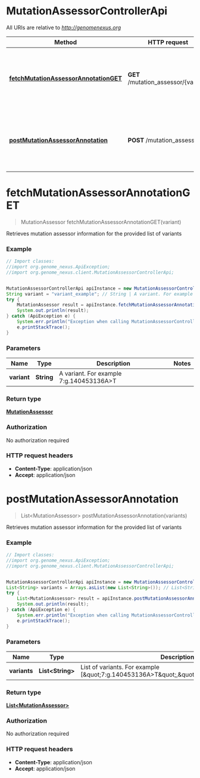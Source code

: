 # MutationAssessorControllerApi

All URIs are relative to *http://genomenexus.org*

Method | HTTP request | Description
------------- | ------------- | -------------
[**fetchMutationAssessorAnnotationGET**](MutationAssessorControllerApi.md#fetchMutationAssessorAnnotationGET) | **GET** /mutation_assessor/{variant} | Retrieves mutation assessor information for the provided list of variants
[**postMutationAssessorAnnotation**](MutationAssessorControllerApi.md#postMutationAssessorAnnotation) | **POST** /mutation_assessor | Retrieves mutation assessor information for the provided list of variants


<a name="fetchMutationAssessorAnnotationGET"></a>
# **fetchMutationAssessorAnnotationGET**
> MutationAssessor fetchMutationAssessorAnnotationGET(variant)

Retrieves mutation assessor information for the provided list of variants

### Example
```java
// Import classes:
//import org.genome_nexus.ApiException;
//import org.genome_nexus.client.MutationAssessorControllerApi;


MutationAssessorControllerApi apiInstance = new MutationAssessorControllerApi();
String variant = "variant_example"; // String | A variant. For example 7:g.140453136A>T
try {
    MutationAssessor result = apiInstance.fetchMutationAssessorAnnotationGET(variant);
    System.out.println(result);
} catch (ApiException e) {
    System.err.println("Exception when calling MutationAssessorControllerApi#fetchMutationAssessorAnnotationGET");
    e.printStackTrace();
}
```

### Parameters

Name | Type | Description  | Notes
------------- | ------------- | ------------- | -------------
 **variant** | **String**| A variant. For example 7:g.140453136A&gt;T |

### Return type

[**MutationAssessor**](MutationAssessor.md)

### Authorization

No authorization required

### HTTP request headers

 - **Content-Type**: application/json
 - **Accept**: application/json

<a name="postMutationAssessorAnnotation"></a>
# **postMutationAssessorAnnotation**
> List&lt;MutationAssessor&gt; postMutationAssessorAnnotation(variants)

Retrieves mutation assessor information for the provided list of variants

### Example
```java
// Import classes:
//import org.genome_nexus.ApiException;
//import org.genome_nexus.client.MutationAssessorControllerApi;


MutationAssessorControllerApi apiInstance = new MutationAssessorControllerApi();
List<String> variants = Arrays.asList(new List<String>()); // List<String> | List of variants. For example [\"7:g.140453136A>T\",\"12:g.25398285C>A\"]
try {
    List<MutationAssessor> result = apiInstance.postMutationAssessorAnnotation(variants);
    System.out.println(result);
} catch (ApiException e) {
    System.err.println("Exception when calling MutationAssessorControllerApi#postMutationAssessorAnnotation");
    e.printStackTrace();
}
```

### Parameters

Name | Type | Description  | Notes
------------- | ------------- | ------------- | -------------
 **variants** | **List&lt;String&gt;**| List of variants. For example [\&quot;7:g.140453136A&gt;T\&quot;,\&quot;12:g.25398285C&gt;A\&quot;] |

### Return type

[**List&lt;MutationAssessor&gt;**](MutationAssessor.md)

### Authorization

No authorization required

### HTTP request headers

 - **Content-Type**: application/json
 - **Accept**: application/json

